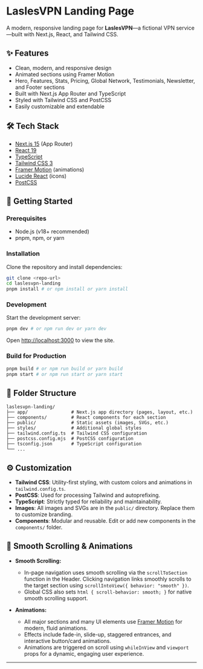 # LaslesVPN Landing Page

A modern, responsive landing page for **LaslesVPN**—a fictional VPN service—built with Next.js, React, and Tailwind CSS.

## ✨ Features

- Clean, modern, and responsive design
- Animated sections using Framer Motion
- Hero, Features, Stats, Pricing, Global Network, Testimonials, Newsletter, and Footer sections
- Built with Next.js App Router and TypeScript
- Styled with Tailwind CSS and PostCSS
- Easily customizable and extendable

## 🛠️ Tech Stack

- [Next.js 15](https://nextjs.org/) (App Router)
- [React 19](https://react.dev/)
- [TypeScript](https://www.typescriptlang.org/)
- [Tailwind CSS 3](https://tailwindcss.com/)
- [Framer Motion](https://www.framer.com/motion/) (animations)
- [Lucide React](https://lucide.dev/) (icons)
- [PostCSS](https://postcss.org/)

## 🚀 Getting Started

### Prerequisites

- Node.js (v18+ recommended)
- pnpm, npm, or yarn

### Installation

Clone the repository and install dependencies:

```bash
git clone <repo-url>
cd laslesvpn-landing
pnpm install # or npm install or yarn install
```

### Development

Start the development server:

```bash
pnpm dev # or npm run dev or yarn dev
```

Open [http://localhost:3000](http://localhost:3000) to view the site.

### Build for Production

```bash
pnpm build # or npm run build or yarn build
pnpm start # or npm run start or yarn start
```

## 📁 Folder Structure

```
laslesvpn-landing/
├── app/                # Next.js app directory (pages, layout, etc.)
├── components/         # React components for each section
├── public/             # Static assets (images, SVGs, etc.)
├── styles/             # Additional global styles
├── tailwind.config.ts  # Tailwind CSS configuration
├── postcss.config.mjs  # PostCSS configuration
├── tsconfig.json       # TypeScript configuration
└── ...
```

## ⚙️ Customization

- **Tailwind CSS**: Utility-first styling, with custom colors and animations in `tailwind.config.ts`.
- **PostCSS**: Used for processing Tailwind and autoprefixing.
- **TypeScript**: Strictly typed for reliability and maintainability.
- **Images**: All images and SVGs are in the `public/` directory. Replace them to customize branding.
- **Components**: Modular and reusable. Edit or add new components in the `components/` folder.

## 🧭 Smooth Scrolling & Animations

- **Smooth Scrolling:**

  - In-page navigation uses smooth scrolling via the `scrollToSection` function in the Header. Clicking navigation links smoothly scrolls to the target section using `scrollIntoView({ behavior: "smooth" })`.
  - Global CSS also sets `html { scroll-behavior: smooth; }` for native smooth scrolling support.

- **Animations:**
  - All major sections and many UI elements use [Framer Motion](https://www.framer.com/motion/) for modern, fluid animations.
  - Effects include fade-in, slide-up, staggered entrances, and interactive button/card animations.
  - Animations are triggered on scroll using `whileInView` and `viewport` props for a dynamic, engaging user experience.

---
